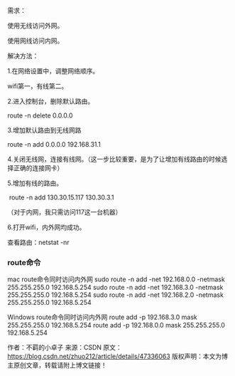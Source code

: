 需求：

使用无线访问外网。

使用网线访问内网。

 

解决方法：

1.在网络设置中，调整网络顺序。

wifi第一，有线第二。



2.进入控制台，删除默认路由。 

route -n delete 0.0.0.0

 

3.增加默认路由到无线网路

route -n add 0.0.0.0 192.168.31.1



4.关闭无线网，连接有线网。（这一步比较重要，是为了让增加有线路由的时候选择正确的连接网卡）   

 

5.增加有线的路由。

​    route -n add 130.30.15.117 130.30.3.1

（对于内网，我只需访问117这一台机器）

  

6.打开wifi，内外网均成功。

 

查看路由：netstat -nr



### route命令

mac route命令同时访问内外网 
sudo route -n add -net 192.168.0.0 -netmask 255.255.255.0 192.168.5.254 
sudo route -n add -net 192.168.3.0 -netmask 255.255.255.0 192.168.5.254 
sudo route -n add -net 192.168.2.0 -netmask 255.255.255.0 192.168.5.254

Windows route命令同时访问内外网 
route add -p 192.168.3.0 mask 255.255.255.0 192.168.5.254 
route add -p 192.168.0.0 mask 255.255.255.0 192.168.5.254 

作者：不羁的小卓子 
来源：CSDN 
原文：https://blog.csdn.net/zhuo212/article/details/47336063 
版权声明：本文为博主原创文章，转载请附上博文链接！